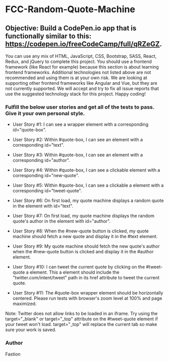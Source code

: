 # FCC-Random-Quote-Machine

## Objective: Build a CodePen.io app that is functionally similar to this: https://codepen.io/freeCodeCamp/full/qRZeGZ.

You can use any mix of HTML, JavaScript, CSS, Bootstrap, SASS, React, Redux, and jQuery to complete this project. You should use a frontend framework (like React for example) because this section is about learning frontend frameworks. Additional technologies not listed above are not recommended and using them is at your own risk. We are looking at supporting other frontend frameworks like Angular and Vue, but they are not currently supported. We will accept and try to fix all issue reports that use the suggested technology stack for this project. Happy coding!

### Fulfill the below user stories and get all of the tests to pass. Give it your own personal style.

-   User Story #1: I can see a wrapper element with a corresponding id="quote-box".

-   User Story #2: Within #quote-box, I can see an element with a corresponding id="text".

-   User Story #3: Within #quote-box, I can see an element with a corresponding id="author".

-   User Story #4: Within #quote-box, I can see a clickable element with a corresponding id="new-quote".

-   User Story #5: Within #quote-box, I can see a clickable a element with a corresponding id="tweet-quote".

-   User Story #6: On first load, my quote machine displays a random quote in the element with id="text".

-   User Story #7: On first load, my quote machine displays the random quote's author in the element with id="author".

-   User Story #8: When the #new-quote button is clicked, my quote machine should fetch a new quote and display it in the #text element.

-   User Story #9: My quote machine should fetch the new quote's author when the #new-quote button is clicked and display it in the #author element.

-   User Story #10: I can tweet the current quote by clicking on the #tweet-quote a element. This a element should include the "twitter.com/intent/tweet" path in its href attribute to tweet the current quote.

-   User Story #11: The #quote-box wrapper element should be horizontally centered. Please run tests with browser's zoom level at 100% and page maximized.

Note: Twitter does not allow links to be loaded in an iframe. Try using the target="\_blank" or target="\_top" attribute on the #tweet-quote element if your tweet won't load. target="\_top" will replace the current tab so make sure your work is saved.

### Author

Fastion
